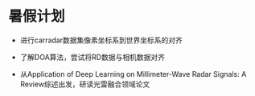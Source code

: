 # 暑假计划

* 进行carradar数据集像素坐标系到世界坐标系的对齐

* 了解DOA算法，尝试将RD数据与相机数据对齐
* 从Application of Deep Learning on Millimeter-Wave Radar Signals: A Review综述出发，研读光雷融合领域论文

